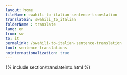 ```yaml
---
layout: home
fileName: swahili-to-italian-sentence-translation
translatein: swahili_to_italian
folderName : translate
lang: en
from: sw
to: it
permalink: /swahili-to-italian-sentence-translation
tool: sentence-translations
nointernationalization: true
---
```

{% include section/translateinto.html %}
